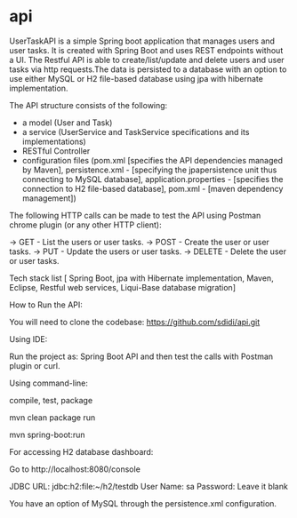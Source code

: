# api
UserTaskAPI is a simple Spring boot application that manages users and user tasks. It is created with Spring Boot and uses REST endpoints without a UI. The Restful API is able to create/list/update and delete users and user tasks via http requests.The data is persisted to a database with an option to use either MySQL or H2 file-based database using jpa with hibernate implementation. 

The API structure consists of the following:
- a model (User and Task)
- a service (UserService and TaskService specifications and its implementations)
- RESTful Controller
- configuration files (pom.xml [specifies the API dependencies managed by Maven], 
persistence.xml - [specifying the jpapersistence unit thus connecting to MySQL database], 
application.properties - [specifies the connection to H2 file-based database],
pom.xml - [maven dependency management])

The following HTTP calls can be made to test the API using Postman chrome plugin (or any other HTTP client):

-> GET - List the users or user tasks.
-> POST - Create the user or user tasks.
-> PUT - Update the users or user tasks.
-> DELETE - Delete the user or user tasks.

Tech stack list [ Spring Boot, jpa with Hibernate implementation, Maven, Eclipse, Restful web services, Liqui-Base database migration] 

How to Run the API:

You will need to clone the codebase: https://github.com/sdidi/api.git 

Using IDE:

Run the project as: Spring Boot API and then test the calls with Postman plugin or curl.

Using command-line:

compile, test, package

mvn clean package
run

mvn spring-boot:run

For accessing H2 database dashboard:

Go to http://localhost:8080/console

JDBC URL: jdbc:h2:file:~/h2/testdb
User Name: sa
Password: Leave it blank

You have an option of MySQL through the persistence.xml configuration.